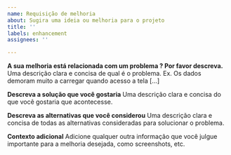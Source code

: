 ```yaml
---
name: Requisição de melhoria
about: Sugira uma ideia ou melhoria para o projeto
title: ''
labels: enhancement
assignees: ''

---
```


**A sua melhoria está relacionada com um problema ? Por favor descreva.**
Uma descrição clara e concisa de qual é o problema. Ex. Os dados demoram muito a carregar quando acesso a tela [...]

**Descreva a solução que você gostaria**
Uma descrição clara e concisa do que você gostaria que acontecesse.

**Descreva as alternativas que você considerou**
Uma descrição clara e concisa de todas as alternativas consideradas para solucionar o problema.

**Contexto adicional**
Adicione qualquer outra informação que você julgue importante para a melhoria desejada, como screenshots, etc.
